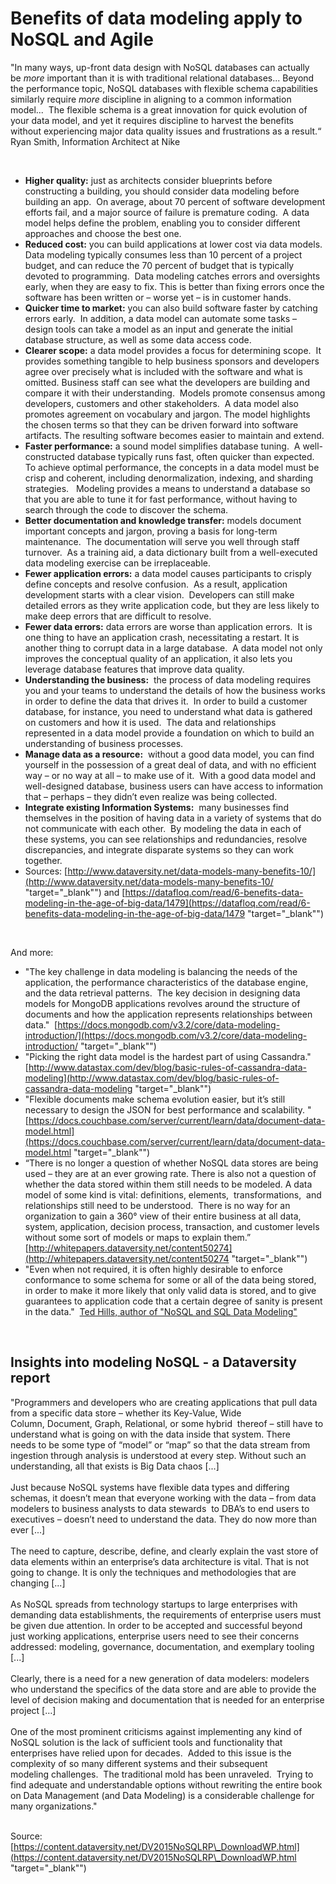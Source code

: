 # Benefits of data modeling apply to NoSQL and Agile

"In many ways, up-front data design with NoSQL databases can actually be *more* important than it is with traditional relational databases... Beyond the performance topic, NoSQL databases with flexible schema capabilities similarly require *more* discipline in aligning to a common information model...  The flexible schema is a great innovation for quick evolution of your data model, and yet it requires discipline to harvest the benefits without experiencing major data quality issues and frustrations as a result.“&nbsp; Ryan Smith, Information Architect at Nike&nbsp;

&nbsp;

* **Higher quality:** just as architects consider blueprints before constructing a building, you should consider data modeling before building an app.&nbsp; On average, about 70 percent of software development efforts fail, and a major source of failure is premature coding.&nbsp; A data model helps define the problem, enabling you to consider different approaches and choose the best one.
* **Reduced cost:** you can build applications at lower cost via data models.&nbsp; Data modeling typically consumes less than 10 percent of a project budget, and can reduce the 70 percent of budget that is typically devoted to programming.&nbsp; Data modeling catches errors and oversights early, when they are easy to fix. This is better than fixing errors once the software has been written or – worse yet – is in customer hands.
* **Quicker time to market:** you can also build software faster by catching errors early.&nbsp; In addition, a data model can automate some tasks – design tools can take a model as an input and generate the initial database structure, as well as some data access code.
* **Clearer scope:** a data model provides a focus for determining scope.&nbsp; It provides something tangible to help business sponsors and developers agree over precisely what is included with the software and what is omitted. Business staff can see what the developers are building and compare it with their understanding.&nbsp; Models promote consensus among developers, customers and other stakeholders.&nbsp; A data model also promotes agreement on vocabulary and jargon. The model highlights the chosen terms so that they can be driven forward into software artifacts. The resulting software becomes easier to maintain and extend.
* **Faster performance:** a sound model simplifies database tuning.&nbsp; A well-constructed database typically runs fast, often quicker than expected.&nbsp; To achieve optimal performance, the concepts in a data model must be crisp and coherent, including denormalization, indexing, and sharding strategies. &nbsp; Modeling provides a means to understand a database so that you are able to tune it for fast performance, without having to search through the code to discover the schema.
* **Better documentation and knowledge transfer:** models document important concepts and jargon, proving a basis for long-term maintenance.&nbsp; The documentation will serve you well through staff turnover.&nbsp; As a training aid, a data dictionary built from a well-executed data modeling exercise can be irreplaceable.
* **Fewer application errors:** a data model causes participants to crisply define concepts and resolve confusion.&nbsp; As a result, application development starts with a clear vision.&nbsp; Developers can still make detailed errors as they write application code, but they are less likely to make deep errors that are difficult to resolve.
* **Fewer data errors:** data errors are worse than application errors.&nbsp; It is one thing to have an application crash, necessitating a restart. It is another thing to corrupt data in a large database.&nbsp; A data model not only improves the conceptual quality of an application, it also lets you leverage database features that improve data quality.
* **Understanding the business:**&nbsp; the process of data modeling requires you and your teams to understand the details of how the business works in order to define the data that drives it.&nbsp; In order to build a customer database, for instance, you need to understand what data is gathered on customers and how it is used.&nbsp; The data and relationships represented in a data model provide a foundation on which to build an understanding of business processes.
* **Manage data as a resource:**&nbsp; without a good data model, you can find yourself in the possession of a great deal of data, and with no efficient way – or no way at all – to make use of it.&nbsp; With a good data model and well-designed database, business users can have access to information that – perhaps – they didn’t even realize was being collected.
* **Integrate existing Information Systems:**&nbsp; many businesses find themselves in the position of having data in a variety of systems that do not communicate with each other.&nbsp; By modeling the data in each of these systems, you can see relationships and redundancies, resolve discrepancies, and integrate disparate systems so they can work together.
* Sources: [http://www.dataversity.net/data-models-many-benefits-10/](<http://www.dataversity.net/data-models-many-benefits-10/> "target=\"\_blank\"") and [https://datafloq.com/read/6-benefits-data-modeling-in-the-age-of-big-data/1479](<https://datafloq.com/read/6-benefits-data-modeling-in-the-age-of-big-data/1479> "target=\"\_blank\"")

&nbsp;

And more:

* "The key challenge in data modeling is balancing the needs of the application, the performance characteristics of the database engine, and the data retrieval patterns.&nbsp; The key decision in designing data models for MongoDB applications revolves around the structure of documents and how the application represents relationships between data."  [https://docs.mongodb.com/v3.2/core/data-modeling-introduction/](<https://docs.mongodb.com/v3.2/core/data-modeling-introduction/> "target=\"\_blank\"")
* "Picking the right data model is the hardest part of using Cassandra."  [http://www.datastax.com/dev/blog/basic-rules-of-cassandra-data-modeling](<http://www.datastax.com/dev/blog/basic-rules-of-cassandra-data-modeling> "target=\"\_blank\"")
* "Flexible documents make schema evolution easier, but it’s still necessary to design the JSON for best performance and scalability. " [https://docs.couchbase.com/server/current/learn/data/document-data-model.html](<https://docs.couchbase.com/server/current/learn/data/document-data-model.html> "target=\"\_blank\"")
* “There is no longer a question of whether NoSQL data stores are being used – they are at an ever growing rate. There is also not a question of whether the data stored within them still needs to be modeled. A data model of some kind is vital: definitions, elements,&nbsp; transformations,&nbsp; and relationships still need to be understood.&nbsp; There is no way for an organization to gain a 360° view of their entire business at all data, system, application, decision process, transaction, and customer levels without some sort of models or maps to explain them.”&nbsp; [http://whitepapers.dataversity.net/content50274](<http://whitepapers.dataversity.net/content50274> "target=\"\_blank\"")
* "Even when not required, it is often highly desirable to enforce conformance to some schema for some or all of the data being stored, in order to make it more likely that only valid data is stored, and to give guarantees to application code that a certain degree of sanity is present in the data."  [Ted Hills, author of "NoSQL and SQL Data Modeling"](<https://books.google.be/books?id=UmzQCwAAQBAJ\&pg=PT14\&lpg=PT14\&dq=%22Even%20when%20not%20required,%20it%20is%20often%20highly%20desirable%20to%20enforce%20conformance%20to%20some%20schema%20for%20some%20or%20all%20of%20the%20data%20being%20stored,%20in%20order%20to%20make%20it%20more%20likely%20that%20only%20valid%20data%20is%20stored,%20and%20to%20give%20guarantees%20to%20application%20code%20that%20a%20certain%20degree%20of%20sanity%20is%20present%20in%20the%20data.%22%22\&source=bl\&ots=yikPzGeHGg\&sig=ACfU3U1\_r\_JrXmmP9riv3sztlNlUpZhA9Q\&hl=en\&sa=X\&ved=2ahUKEwjz9Jio3ZfoAhXLKewKHeUYDUUQ6AEwAHoECAIQAQ#v=onepage\&q=%22Even%20when%20not%20required,%20it%20is%20often%20highly%20desirable%20to%20enforce%20conformance%20to%20some%20schema%20for%20some%20or%20all%20of%20the%20data%20being%20stored,%20in%20order%20to%20make%20it%20more%20likely%20that%20only%20valid%20data%20is%20stored,%20and%20to%20give%20guarantees%20to%20application%20code%20that%20a%20certain%20degree%20of%20sanity%20is%20present%20in%20the%20data.%22%22\&f=false> "target=\"\_blank\"")

&nbsp;

## Insights into modeling NoSQL - a Dataversity report

"Programmers and developers who are creating applications that pull data from a specific data store – whether its Key-Value, Wide Column, Document, Graph, Relational, or some hybrid  thereof – still have to understand what is going on with the data inside that system. There needs to be some type of “model” or “map” so that the data stream from ingestion through analysis is understood at every step. Without such an understanding, all that exists is Big Data chaos \[...\] \
\
Just because NoSQL systems have flexible data types and differing schemas, it doesn’t mean that everyone working with the data – from data modelers to business analysts to data stewards&nbsp; to DBA’s to end users to executives – doesn’t need to understand the data. They do now more than ever \[...\]\
\
The need to capture, describe, define, and clearly explain the vast store of data elements within an enterprise’s data architecture is vital. That is not going to change. It is only the techniques and methodologies that are changing \[...\]\
\
As NoSQL spreads from technology startups to large enterprises with demanding data establishments, the requirements of enterprise users must be given due attention. In order to be accepted and successful beyond just working applications, enterprise users need to see their concerns addressed: modeling, governance, documentation, and exemplary tooling \[...\]\
\
Clearly, there is a need for a new generation of data modelers: modelers who understand the specifics of the data store and are able to provide the level of decision making and documentation that is needed for an enterprise project \[…\]\
\
One of the most prominent criticisms against implementing any kind of NoSQL solution is the lack of sufficient tools and functionality that enterprises have relied upon for decades.&nbsp; Added to this issue is the complexity of so many different systems and their subsequent modeling challenges.  The traditional mold has been unraveled.&nbsp; Trying to find adequate and understandable options without rewriting the entire book on Data Management (and Data Modeling) is a considerable challenge for many organizations." 

\
Source: [https://content.dataversity.net/DV2015NoSQLRP\_DownloadWP.html](<https://content.dataversity.net/DV2015NoSQLRP\_DownloadWP.html> "target=\"\_blank\"")

